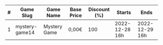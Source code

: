 |#|Game Slug|Game Name|Base Price|Discount (%)|Starts|Ends|
|---|---|---|---|---|---|---|
|1|mystery-game14|Mystery Game|0,00€|100|2022-12-28 16h|2022-12-29 16h|
